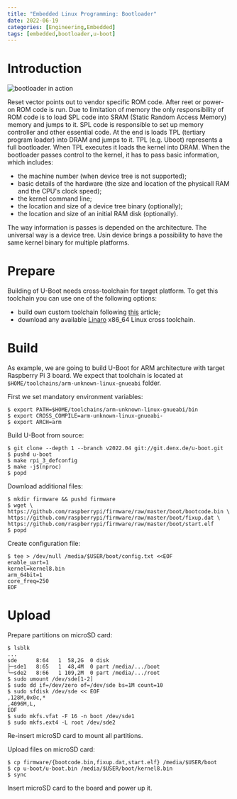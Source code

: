 ```yaml
---
title: "Embedded Linux Programming: Bootloader"
date: 2022-06-19
categories: [Engineering,Embedded]
tags: [embedded,bootloader,u-boot]
---
```


# Introduction

![bootloader in action]({{site.utl}}/assets/img/posts/EmbeddedProgramming3.svg)

Reset vector points out to vendor specific ROM code. After reet or power-on ROM code is run. Due to limitation of memory the only responsibility of ROM code is to load SPL code into SRAM (Static Random Access Memory) memory and jumps to it.
SPL code is responsible to set up memory controller and other essential code. At the end is loads TPL (tertiary program loader) into DRAM and jumps to it.
TPL (e.g. Uboot) represents a full bootloader. When TPL executes it loads the kernel into DRAM. When the bootloader passes control to the kernel, it has to pass basic information, which includes:
* the machine number (when device tree is not supported);
* basic details of the hardware (the size and location of the physicall RAM and the CPU's clock speed);
* the kernel command line;
* the location and size of a device tree binary (optionally);
* the location and size of an initial RAM disk (optionally).

The way information is passes is depended on the architecture. The universal way is a device tree. Usin device brings a possibility to have the same kernel binary for multiple platforms.

# Prepare

Building of U-Boot needs cross-toolchain for target platform. To get this toolchain you can use one of the following options:

* build own custom toolchain following [this](https://karz0n.github.io/posts/bake-crosstool-ng/) article;
* download any available [Linaro](https://developer.arm.com/downloads/-/gnu-a) x86_64 Linux cross toolchain.

# Build

As example, we are going to build U-Boot for ARM architecture with target Raspberry Pi 3 board. We expect that toolchain is located at `$HOME/toolchains/arm-unknown-linux-gnueabi` folder.

First we set mandatory environment variables:

```shell
$ export PATH=$HOME/toolchains/arm-unknown-linux-gnueabi/bin
$ export CROSS_COMPILE=arm-unknown-linux-gnueabi-
$ export ARCH=arm
```

Build U-Boot from source:

```shell
$ git clone --depth 1 --branch v2022.04 git://git.denx.de/u-boot.git
$ pushd u-boot
$ make rpi_3_defconfig
$ make -j$(nproc)
$ popd
```

Download additional files:

```shell
$ mkdir firmware && pushd firmware
$ wget \
https://github.com/raspberrypi/firmware/raw/master/boot/bootcode.bin \
https://github.com/raspberrypi/firmware/raw/master/boot/fixup.dat \
https://github.com/raspberrypi/firmware/raw/master/boot/start.elf
$ popd
```

Create configuration file:

```shell
$ tee > /dev/null /media/$USER/boot/config.txt <<EOF
enable_uart=1
kernel=kernel8.bin
arm_64bit=1
core_freq=250
EOF
```

# Upload

Prepare partitions on microSD card:

```shell
$ lsblk
...
sde      8:64   1  58,2G  0 disk
├─sde1   8:65   1  48,4M  0 part /media/.../boot
└─sde2   8:66   1 109,2M  0 part /media/.../root
$ sudo umount /dev/sde[1-2]
$ sudo dd if=/dev/zero of=/dev/sde bs=1M count=10
$ sudo sfdisk /dev/sde << EOF
,128M,0x0c,*
,4096M,L,
EOF
$ sudo mkfs.vfat -F 16 -n boot /dev/sde1
$ sudo mkfs.ext4 -L root /dev/sde2
```

Re-insert microSD card to mount all partitions.

Upload files on microSD card:

```shell
$ cp firmware/{bootcode.bin,fixup.dat,start.elf} /media/$USER/boot
$ cp u-boot/u-boot.bin /media/$USER/boot/kernel8.bin
$ sync
```

Insert microSD card to the board and power up it.

